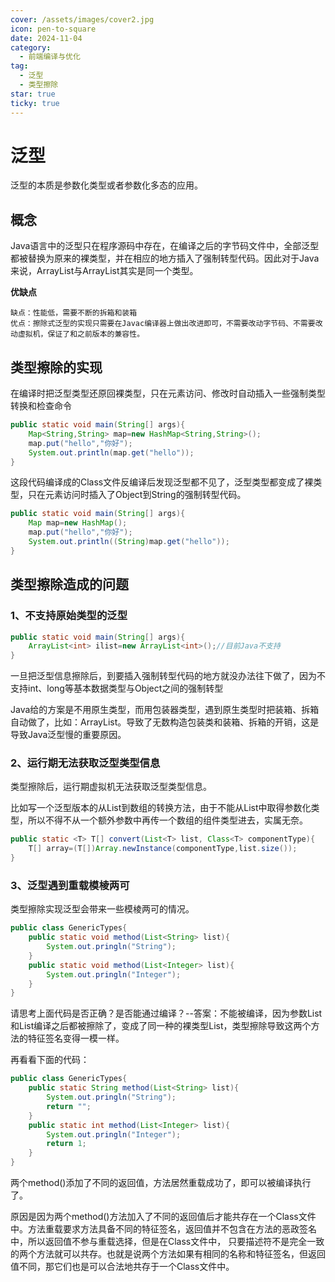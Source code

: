 ```yaml
---
cover: /assets/images/cover2.jpg
icon: pen-to-square
date: 2024-11-04
category:
  - 前端编译与优化
tag:
  - 泛型
  - 类型擦除
star: true
ticky: true
---
```

# 泛型

泛型的本质是参数化类型或者参数化多态的应用。

## 概念

Java语言中的泛型只在程序源码中存在，在编译之后的字节码文件中，全部泛型都被替换为原来的裸类型，并在相应的地方插入了强制转型代码。因此对于Java来说，ArrayList<Integer>与ArrayList<String>其实是同一个类型。

**优缺点**

```
缺点：性能低，需要不断的拆箱和装箱
优点：擦除式泛型的实现只需要在Javac编译器上做出改进即可，不需要改动字节码、不需要改动虚拟机，保证了和之前版本的兼容性。
```

## 类型擦除的实现

在编译时把泛型类型还原回裸类型，只在元素访问、修改时自动插入一些强制类型转换和检查命令

```java
public static void main(String[] args){
  	Map<String,String> map=new HashMap<String,String>();
    map.put("hello","你好");
    System.out.println(map.get("hello"));
}
```

这段代码编译成的Class文件反编译后发现泛型都不见了，泛型类型都变成了裸类型，只在元素访问时插入了Object到String的强制转型代码。

```java
public static void main(String[] args){
  	Map map=new HashMap();
    map.put("hello","你好");
    System.out.println((String)map.get("hello"));
}
```

## 类型擦除造成的问题

### 1、不支持原始类型的泛型

```java
public static void main(String[] args){
    ArrayList<int> ilist=new ArrayList<int>();//目前Java不支持
}
```

一旦把泛型信息擦除后，到要插入强制转型代码的地方就没办法往下做了，因为不支持int、long等基本数据类型与Object之间的强制转型

Java给的方案是不用原生类型，而用包装器类型，遇到原生类型时把装箱、拆箱自动做了，比如：ArrayList<Integer>。导致了无数构造包装类和装箱、拆箱的开销，这是导致Java泛型慢的重要原因。

### 2、运行期无法获取泛型类型信息

类型擦除后，运行期虚拟机无法获取泛型类型信息。

比如写一个泛型版本的从List到数组的转换方法，由于不能从List中取得参数化类型，所以不得不从一个额外参数中再传一个数组的组件类型进去，实属无奈。

```java
public static <T> T[] convert(List<T> list, Class<T> componentType){
    T[] array=(T[])Array.newInstance(componentType,list.size());
}
```

### 3、泛型遇到重载模棱两可

类型擦除实现泛型会带来一些模棱两可的情况。

```java
public class GenericTypes{
    public static void method(List<String> list){
        System.out.pringln("String");
    }
    public static void method(List<Integer> list){
        System.out.pringln("Integer");
    }
}
```

请思考上面代码是否正确？是否能通过编译？--答案：不能被编译，因为参数List<String>和List<Integer>编译之后都被擦除了，变成了同一种的裸类型List，类型擦除导致这两个方法的特征签名变得一模一样。

再看看下面的代码：

```java
public class GenericTypes{
    public static String method(List<String> list){
        System.out.pringln("String");
        return "";
    }
    public static int method(List<Integer> list){
        System.out.pringln("Integer");
        return 1;
    }
}
```

两个method()添加了不同的返回值，方法居然重载成功了，即可以被编译执行了。

原因是因为两个method()方法加入了不同的返回值后才能共存在一个Class文件中。方法重载要求方法具备不同的特征签名，返回值并不包含在方法的恶政签名中，所以返回值不参与重载选择，但是在Class文件中， 只要描述符不是完全一致的两个方法就可以共存。也就是说两个方法如果有相同的名称和特征签名，但返回值不同，那它们也是可以合法地共存于一个Class文件中。









